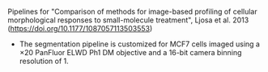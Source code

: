 Pipelines for "Comparison of methods for image-based profiling of cellular morphological responses to small-molecule treatment", Ljosa et al. 2013 
(https://doi.org/10.1177/1087057113503553) 

- The segmentation pipeline is customized for MCF7 cells imaged using a ×20 PanFluor ELWD Ph1 DM objective and a 16-bit camera binning resolution of 1.
